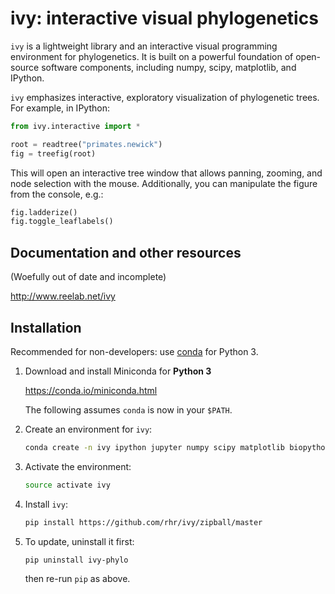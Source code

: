 # ivy: interactive visual phylogenetics

`ivy` is a lightweight library and an interactive visual programming
environment for phylogenetics.  It is built on a powerful foundation
of open-source software components, including numpy, scipy,
matplotlib, and IPython.

`ivy` emphasizes interactive, exploratory visualization of
phylogenetic trees.  For example, in IPython:


```python
from ivy.interactive import *

root = readtree("primates.newick")
fig = treefig(root)
```

This will open an interactive tree window that allows panning,
zooming, and node selection with the mouse. Additionally, you can
manipulate the figure from the console, e.g.:

```python
fig.ladderize()
fig.toggle_leaflabels()
```

## Documentation and other resources

(Woefully out of date and incomplete)

http://www.reelab.net/ivy

## Installation


Recommended for non-developers: use [conda](https://conda.io/miniconda.html) for Python 3.

1. Download and install Miniconda for **Python 3**

    https://conda.io/miniconda.html
	
    The following assumes `conda` is now in your `$PATH`.

2. Create an environment for `ivy`:


    ```bash
    conda create -n ivy ipython jupyter numpy scipy matplotlib biopython pillow pyparsing lxml  # # here 'ivy' is just the environment name,if you want to install the mudule in the defalt path of Anaconda,then don't creat a new encironment
    ```
  
3. Activate the environment:

    ```bash
    source activate ivy
    ```

3. Install `ivy`:

    ```bash
    pip install https://github.com/rhr/ivy/zipball/master
    ```
  
4. To update, uninstall it first:
    ```bash
    pip uninstall ivy-phylo
    ```
   then re-run `pip` as above.
